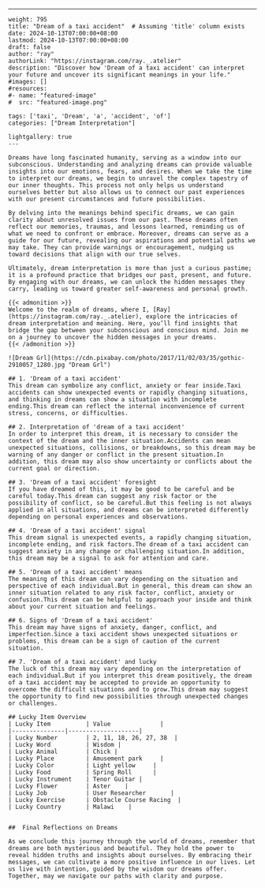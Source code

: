 ---
    weight: 795
    title: "Dream of a taxi accident"  # Assuming 'title' column exists
    date: 2024-10-13T07:00:00+08:00
    lastmod: 2024-10-13T07:00:00+08:00
    draft: false
    author: "ray"
    authorLink: "https://instagram.com/ray._.atelier"
    description: "Discover how 'Dream of a taxi accident' can interpret your future and uncover its significant meanings in your life."
    #images: []
    #resources:
    #- name: "featured-image"
    #  src: "featured-image.png"
    
    tags: ['taxi', 'Dream', 'a', 'accident', 'of']
    categories: ["Dream Interpretation"]
    
    lightgallery: true
    ---
    
    Dreams have long fascinated humanity, serving as a window into our subconscious. Understanding and analyzing dreams can provide valuable insights into our emotions, fears, and desires. When we take the time to interpret our dreams, we begin to unravel the complex tapestry of our inner thoughts. This process not only helps us understand ourselves better but also allows us to connect our past experiences with our present circumstances and future possibilities.
    
    By delving into the meanings behind specific dreams, we can gain clarity about unresolved issues from our past. These dreams often reflect our memories, traumas, and lessons learned, reminding us of what we need to confront or embrace. Moreover, dreams can serve as a guide for our future, revealing our aspirations and potential paths we may take. They can provide warnings or encouragement, nudging us toward decisions that align with our true selves.
    
    Ultimately, dream interpretation is more than just a curious pastime; it is a profound practice that bridges our past, present, and future. By engaging with our dreams, we can unlock the hidden messages they carry, leading us toward greater self-awareness and personal growth.
    
    {{< admonition >}}
    Welcome to the realm of dreams, where I, [Ray](https://instagram.com/ray._.atelier), explore the intricacies of dream interpretation and meaning. Here, you’ll find insights that bridge the gap between your subconscious and conscious mind. Join me on a journey to uncover the hidden messages in your dreams.
    {{< /admonition >}}
    
    ![Dream Grl](https://cdn.pixabay.com/photo/2017/11/02/03/35/gothic-2910057_1280.jpg "Dream Grl")
    
    ## 1. 'Dream of a taxi accident'
    This dream can symbolize any conflict, anxiety or fear inside.Taxi accidents can show unexpected events or rapidly changing situations, and thinking in dreams can show a situation with incomplete ending.This dream can reflect the internal inconvenience of current stress, concerns, or difficulties.
    
    ## 2. Interpretation of 'dream of a taxi accident'
    In order to interpret this dream, it is necessary to consider the context of the dream and the inner situation.Accidents can mean unexpected situations, collisions, or breakdowns, so this dream may be warning of any danger or conflict in the present situation.In addition, this dream may also show uncertainty or conflicts about the current goal or direction.
    
    ## 3. 'Dream of a taxi accident' foresight
    If you have dreamed of this, it may be good to be careful and be careful today.This dream can suggest any risk factor or the possibility of conflict, so be careful.But this feeling is not always applied in all situations, and dreams can be interpreted differently depending on personal experiences and observations.
    
    ## 4. 'Dream of a taxi accident' signal
    This dream signal is unexpected events, a rapidly changing situation, incomplete ending, and risk factors.The dream of a taxi accident can suggest anxiety in any change or challenging situation.In addition, this dream may be a signal to ask for attention and care.
    
    ## 5. 'Dream of a taxi accident' means
    The meaning of this dream can vary depending on the situation and perspective of each individual.But in general, this dream can show an inner situation related to any risk factor, conflict, anxiety or confusion.This dream can be helpful to approach your inside and think about your current situation and feelings.
    
    ## 6. Signs of 'Dream of a taxi accident'
    This dream may have signs of anxiety, danger, conflict, and imperfection.Since a taxi accident shows unexpected situations or problems, this dream can be a sign of caution of the current situation.
    
    ## 7. 'Dream of a taxi accident' and lucky
    The luck of this dream may vary depending on the interpretation of each individual.But if you interpret this dream positively, the dream of a taxi accident may be accepted to provide an opportunity to overcome the difficult situations and to grow.This dream may suggest the opportunity to find new possibilities through unexpected changes or challenges.
    
    ## Lucky Item Overview
    | Lucky Item          | Value              |
    |---------------|--------------------|
    | Lucky Number        | 2, 11, 18, 26, 27, 38  |
    | Lucky Word          | Wisdom |
    | Lucky Animal        | Chick |
    | Lucky Place         | Amusement park     |
    | Lucky Color         | Light yellow     |
    | Lucky Food          | Spring Roll      |
    | Lucky Instrument    | Tenor Guitar |
    | Lucky Flower        | Aster    |
    | Lucky Job           | User Researcher       |
    | Lucky Exercise      | Obstacle Course Racing  |
    | Lucky Country       | Malawi    |
    
    
    ##  Final Reflections on Dreams
    
    As we conclude this journey through the world of dreams, remember that dreams are both mysterious and beautiful. They hold the power to reveal hidden truths and insights about ourselves. By embracing their messages, we can cultivate a more positive influence in our lives. Let us live with intention, guided by the wisdom our dreams offer. Together, may we navigate our paths with clarity and purpose.
    